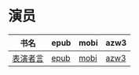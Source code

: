 # 演员

| 书名 | epub | mobi | azw3 |
| --- | --- | --- | --- |
| [表演者言](http://ct.dalanmei.com/f/31084289-572090323-fc3119) | [epub](http://ct.dalanmei.com/f/31084289-572090323-fc3119) | [mobi](http://ct.dalanmei.com/f/31084289-571727972-90a04c) | [azw3](http://ct.dalanmei.com/f/31084289-572113636-ade679) |
